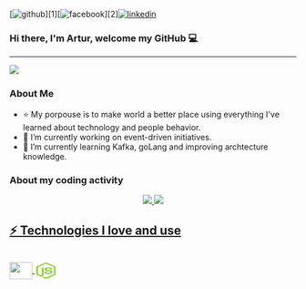 
[![github](https://cloud.githubusercontent.com/assets/17016297/18839843/0e06a67a-83d2-11e6-993a-b35a182500e0.png)][1][![facebook](https://cloud.githubusercontent.com/assets/17016297/18839836/0a06deb4-83d2-11e6-8078-1d0974af0f63.png)][2][![linkedin](https://cloud.githubusercontent.com/assets/17016297/18839848/0fc7e74e-83d2-11e6-8c6a-277fc9d6e067.png)][3]

### Hi there, I'm Artur, welcome my GitHub 💻

<hr />
	<a href="mailto:arturcapos13@gmail.com">
	  <img align="left" width="26px" src="https://cdn.jsdelivr.net/npm/simple-icons@v3/icons/gmail.svg" />
	</a>
<br/>

### About Me
- ⭐ My porpouse is to make world a better place using everything I've learned about technology and people behavior.
- 🔭 I’m currently working on event-driven initiatives.
- 🌱 I’m currently learning Kafka, goLang and improving archtecture knowledge.



### About my coding activity
<div align="center">
  <a href="https://github.com/arturcampos">
  <img height="180em" src="https://github-readme-stats.vercel.app/api?username=arturcampos&show_icons=true&theme=gradient&include_all_commits=true&count_private=true"/>
  <img height="180em" src="https://github-readme-stats.vercel.app/api/top-langs/?username=arturcampos&layout=compact&langs_count=7&theme=gradient"/>
</div>
	
## ⚡ Technologies I love and use
  
<div style="display: inline_block"><br>
  <img align="center" height="30" width="40" src="https://raw.githubusercontent.com/devicons/devicon/master/icons/java/java.svg">
  <img align="center" height="30" width="40" src="https://raw.githubusercontent.com/devicons/devicon/master/icons/nodejs/nodejs-original.svg">                                                        
</div>



<!--
**arturcampos/arturcampos** is a ✨ _special_ ✨ repository because its `README.md` (this file) appears on your GitHub profile.

Here are some ideas to get you started:

- 🔭 I’m currently working on ...
- 🌱 I’m currently learning ...
- 👯 I’m looking to collaborate on ...
- 🤔 I’m looking for help with ...
- 💬 Ask me about ...
- 📫 How to reach me: ...
- 😄 Pronouns: ...
- ⚡ Fun fact: ...
-->

[3]: https://www.linkedin.com/in/arturcamposrodrigues/?locale=en_US
